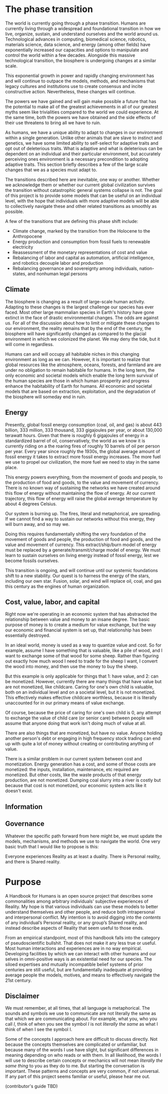 # The phase transition

The world is currently going through a phase transition. Humans are currently living through a widespread and foundational transition in how we live, organize, sustain, and understand ourselves and the world around us. Technological advances in computing, biomedical science, robotics, materials science, data science, and energy (among other fields) have exponentially increased our capacities and options to manipulate and control the world within a few decades. Alongside this massive technological transition, the biosphere is undergoing changes at a similar scale. 

This exponential growth in power and rapidly changing environment has and will continue to outpace the models, methods, and mechanisms that legacy cultures and institutions use to create consensus and incite constructive action. Nevertheless, these changes will continue. 

The powers we have gained and will gain make possible a future that has the potential to make all of the greatest achievements in all of our greatest myths seem like trivialities compared to the world we could experience. At the same time, both the powers we have obtained and the side effects of their use threatens to bring all we have to ruin. 

As humans, we have a unique ability to adapt to changes in our environment within a single generation. Unlike other animals that are slave to instinct and genetics, we have some limited ability to self-select for adaptive traits and opt out of deleterious traits. What is adaptive and what is deleterious can be dependent on an individual and their particular environment, but accurately perceiving ones environment is a necessary precondition to adopting adaptive traits. This section briefly describes a few of the large scale changes that we as a species must adapt to. 

The transitions described here are inevitable, one way or another. Whether we acknowledge them or whether our current global civilization survives the transition without catastrophic general systems collapse is not. The goal of this project is to provide some models that can be useful on an individual level, with the hope that individuals with more adaptive models will be able to collectively navigate these and other related transitions as smoothly as possible. 

A few of the transitions that are defining this phase shift include:
* Climate change, marked by the transition from the Holocene to the Anthropocene
* Energy production and consumption from fossil fuels to renewable electricity
* Reassessment of the monetary representations of cost and value
* Rebalancing of labor and capital as automation, artificial intelligence, and robotics decouple labor and production
* Rebalancing governance and sovereignty among individuals, nation-states, and nonhuman legal persons

## Climate

The biosphere is changing as a result of large-scale human activity. Adapting to these changes is the largest challenge our species has ever faced. Most other large mammalian species in Earth's history have gone extinct in the face of drastic environmental changes. The odds are against us. For all of the discussion about how to limit or mitigate these changes to our environment, the reality remains that by the end of the century, the biosphere will have significantly changed as compared to the glacial environment in which we colonized the planet. We may deny the tide, but it will come in regardless.   

Humans can and will occupy all habitable niches in this changing environment as long as we can. However, it is important to realize that global resources like the atmosphere, oceans, forests, and farmland are are under no obligation to remain habitable for humans. In the long term, the only economic and societal models which enable the long term survival of the human species are those in which human prosperity and progress enhance the habitability of Earth for humans. All economic and societal models that are based on extraction, exploitation, and the degradation of the biosphere will someday end in ruin.

## Energy

Presently, global fossil energy consumption (coal, oil, and gas) is about 443 billion, 333 million, 333 thousand, 333 gigajoules per year, or about 130,000 terawatt hours. Given that there is roughly 6 gigajoules of energy in a standardized barrel of oil, conservatively, the world as we know it is currently riding on a the roaring fires of roughly 10 barrels of oil per person per year. Every year since roughly the 1930s, the global average amount of fossil energy it takes to extract more fossil energy increases. The more fuel we use to propel our civilization, the more fuel we need to stay in the same place.

This energy powers everything, from the movement of goods and people, to the production of food and goods, to the value and movement of currency. There is no known way of sustaining the networks we have created around this flow of energy without maintaining the flow of energy. At our current trajectory, this flow of energy will raise the global average temperature by about 4 degrees Celsius. 

Our system is burning up. The fires, literal and metaphorical, are spreading. If we cannot find a way to sustain our networks without this energy, they will burn away, and so may we. 

Doing this requires fundamentally shifting the very foundation of the movement of goods and people, the production of food and goods, and the value and movement of currency. This extract/ship/burn model of energy must be replaced by a generate/transmit/charge model of energy. We must learn to sustain ourselves on living energy instead of fossil energy, lest we become fossils ourselves.

This transition is ongoing, and will continue until our systemic foundations shift to a new stability. Our quest is to harness the energy of the stars, including our own star. Fusion, solar, and wind will replace oil, coal, and gas this century as the engines of human organization. 



 

## Cost, value, labor, and capital

Right now we're operating in an economic system that has abstracted the relationship between value and money to an insane degree. The basic purpose of money is to create a medium for value exchange, but the way our economic and financial system is set up, that relationship has been essentially destroyed.

In an ideal world, money is used as a way to quantize value and cost. So for example, assume I have something that is valuable, like a pile of wood, and I want to exchange some of that wood for some sheep. Rather than figuring out exactly how much wood I need to trade for the sheep I want, I convert the wood into money, and then use the money to buy the sheep. 

But this example is only applicable for things that 1: have value, and 2: can be monetized. However, currently there are many things that have value but are not monetized, like childcare. Caring for one's own child is valuable, both on an individual level and on a societal level, but it is not monetized. This effectively makes effective childcare worthless, because it is literally unaccounted for in our primary means of value exchange.

Of course, because the price of caring for one's own child is 0, any attempt to exchange the value of child care (or senior care) between people will assume that anyone doing that work isn't doing much of value at all.

There are also things that are monetized, but have no value. Anyone holding another person's debt or engaging in high frequency stock trading can end up with quite a lot of money without creating or contributing anything of value.

There is a similar problem in our current system between cost and monetization. Energy generation has a cost, and some of those costs are monetized: the inputs, installation, maintenance, etc required are monetized. But other costs, like the waste products of that energy production, are not monetized. Dumping coal slurry into a river is costly but because that cost is not monetized, our economic system acts like it doesn't exist.


## Information

## Governance
   

Whatever the specific path forward from here might be, we must update the models, mechanisms, and methods we use to navigate the world. One very basic truth that I would like to propose is this:  

Everyone experiences Reality as at least a duality. There is Personal reality, and there is Shared reality.  

# Purpose

A Handbook for Humans is an open source project that describes some commonalities among arbitrary individuals' subjective experiences of Reality. My hope is that various individuals can use these models to better understand themselves and other people, and reduce both intrapersonal and interpersonal conflict. My intention is to avoid digging into the *contents* of any individual’s Personal reality, or any group’s Shared reality, and instead describe aspects of Reality that seem useful to those ends. 

From an empirical standpoint, most of this handbook falls into the category of pseudoscientific bullshit. That does not make it any less true or useful. Most human interactions and experiences are in no way empirical. Developing facilities by which we can interact with other humans and our selves in omni-positive ways is an existential need for our species. The siloed expertises and mutually incompatible belief systems of prior centuries are still useful, but are fundamentally inadequate at providing average people the models, motives, and means to effectively navigate the 21st century. 

## Disclaimer

We must remember, at all times, that all language is metaphorical. The sounds and symbols we use to communicate are not literally the same as that which we are communicating about. For example, what you, who you call *I*, think of when you see the symbol *I* is not *literally the same* as what I think of when I see the symbol I. 

Some of the concepts I approach here are difficult to discuss directly. Not because the concepts themselves are complicated or unfamiliar, but because many of the words I use have slight, but significant differences in meaning depending on who reads or with them. In all likelihood, the words I will use to describe certain concepts or mechanics will not mean *literally the same thing* to you as they do to me. But starting the conversation is important. These patterns and concepts are very common, if not universal. If any part of this project seems familiar or useful, please hear me out.

(contributor's guide TBD)  
